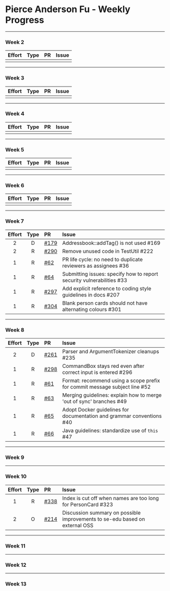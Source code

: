 # Pierce Anderson Fu - Weekly Progress

---

### Week 2

Effort| Type | PR | Issue
:----:|:----:|:-----------|:------
 |  |  | 

---
### Week 3

Effort| Type | PR | Issue
:----:|:----:|:-----------|:------
 |  |  | 

---
### Week 4

Effort| Type | PR | Issue
:----:|:----:|:-----------|:------
 |  |  | 

---
### Week 5

Effort| Type | PR | Issue
:----:|:----:|:-----------|:------
 |  |  | 

---
### Week 6

Effort| Type | PR | Issue
:----:|:----:|:-----------|:------
 |  |  | 

---
### Week 7

Effort| Type | PR | Issue
:----:|:----:|:-----------|:------
2 | D | [#179](https://github.com/se-edu/addressbook-level2/pull/179) | Addressbook::addTag() is not used #169
2 | R | [#290](https://github.com/se-edu/addressbook-level4/pull/290) | Remove unused code in TestUtil #222
1 | R | [#62](https://github.com/oss-generic/process/pull/62) | PR life cycle: no need to duplicate reviewers as assignees #36
1 | R | [#64](https://github.com/oss-generic/process/pull/64) | Submitting issues: specify how to report security vulnerabilities #33
1 | R | [#297](https://github.com/se-edu/addressbook-level4/pull/297) | Add explicit reference to coding style guidelines in docs #207
1 | R | [#304](https://github.com/se-edu/addressbook-level4/pull/304) | Blank person cards should not have alternating colours #301

---
### Week 8

Effort| Type | PR | Issue
:----:|:----:|:-----------|:------
2 | D | [#261](https://github.com/se-edu/addressbook-level4/pull/261) | Parser and ArgumentTokenizer cleanups #235
1 | R | [#298](https://github.com/se-edu/addressbook-level4/pull/298) | CommandBox stays red even after correct input is entered #296
1 | R | [#61](https://github.com/oss-generic/process/pull/61) | Format: recommend using a scope prefix for commit message subject line #52
1 | R | [#63](https://github.com/oss-generic/process/pull/63) | Merging guidelines: explain how to merge 'out of sync' branches #49
1 | R | [#65](https://github.com/oss-generic/process/pull/65) | Adopt Docker guidelines for documentation and grammar conventions #40
1 | R | [#66](https://github.com/oss-generic/process/pull/66) | Java guidelines: standardize use of `this` #47

---
### Week 9

---
### Week 10

Effort| Type | PR | Issue
:----:|:----:|:-----------|:------
1 | R | [#338](https://github.com/se-edu/addressbook-level4/pull/338) | Index is cut off when names are too long for PersonCard #323
2 | O | [#214](https://github.com/nus-oss/cs3281-website/pull/214) | Discussion summary on possible improvements to se-edu based on external OSS

---
### Week 11

---
### Week 12

---
### Week 13

